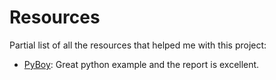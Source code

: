 # Resources
Partial list of all the resources that helped me with this project:

- [PyBoy](https://github.com/Baekalfen/PyBoy): Great python example and the report is excellent.